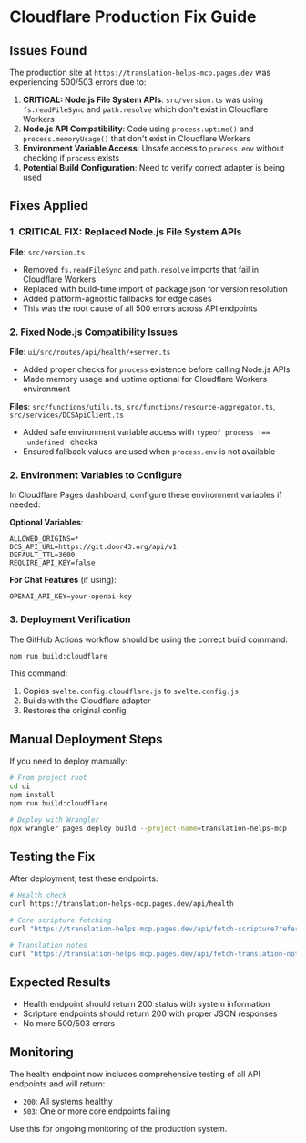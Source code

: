 # Cloudflare Production Fix Guide

## Issues Found

The production site at `https://translation-helps-mcp.pages.dev` was experiencing 500/503 errors due to:

1. **CRITICAL: Node.js File System APIs**: `src/version.ts` was using `fs.readFileSync` and `path.resolve` which don't exist in Cloudflare Workers
2. **Node.js API Compatibility**: Code using `process.uptime()` and `process.memoryUsage()` that don't exist in Cloudflare Workers
3. **Environment Variable Access**: Unsafe access to `process.env` without checking if `process` exists
4. **Potential Build Configuration**: Need to verify correct adapter is being used

## Fixes Applied

### 1. CRITICAL FIX: Replaced Node.js File System APIs

**File**: `src/version.ts`

- Removed `fs.readFileSync` and `path.resolve` imports that fail in Cloudflare Workers
- Replaced with build-time import of package.json for version resolution
- Added platform-agnostic fallbacks for edge cases
- This was the root cause of all 500 errors across API endpoints

### 2. Fixed Node.js Compatibility Issues

**File**: `ui/src/routes/api/health/+server.ts`

- Added proper checks for `process` existence before calling Node.js APIs
- Made memory usage and uptime optional for Cloudflare Workers environment

**Files**: `src/functions/utils.ts`, `src/functions/resource-aggregator.ts`, `src/services/DCSApiClient.ts`

- Added safe environment variable access with `typeof process !== 'undefined'` checks
- Ensured fallback values are used when `process.env` is not available

### 2. Environment Variables to Configure

In Cloudflare Pages dashboard, configure these environment variables if needed:

**Optional Variables**:

```
ALLOWED_ORIGINS=*
DCS_API_URL=https://git.door43.org/api/v1
DEFAULT_TTL=3600
REQUIRE_API_KEY=false
```

**For Chat Features** (if using):

```
OPENAI_API_KEY=your-openai-key
```

### 3. Deployment Verification

The GitHub Actions workflow should be using the correct build command:

```bash
npm run build:cloudflare
```

This command:

1. Copies `svelte.config.cloudflare.js` to `svelte.config.js`
2. Builds with the Cloudflare adapter
3. Restores the original config

## Manual Deployment Steps

If you need to deploy manually:

```bash
# From project root
cd ui
npm install
npm run build:cloudflare

# Deploy with Wrangler
npx wrangler pages deploy build --project-name=translation-helps-mcp
```

## Testing the Fix

After deployment, test these endpoints:

```bash
# Health check
curl https://translation-helps-mcp.pages.dev/api/health

# Core scripture fetching
curl "https://translation-helps-mcp.pages.dev/api/fetch-scripture?reference=John+3:16&language=en&organization=unfoldingWord"

# Translation notes
curl "https://translation-helps-mcp.pages.dev/api/fetch-translation-notes?reference=John+3:16&language=en&organization=unfoldingWord"
```

## Expected Results

- Health endpoint should return 200 status with system information
- Scripture endpoints should return 200 with proper JSON responses
- No more 500/503 errors

## Monitoring

The health endpoint now includes comprehensive testing of all API endpoints and will return:

- `200`: All systems healthy
- `503`: One or more core endpoints failing

Use this for ongoing monitoring of the production system.
